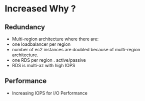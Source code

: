 # Increased Why ?

## Redundancy 

- Multi-region architecture where there are:
- one loadbalancer per region
- number of ec2 instances are doubled because of multi-region architecture.
- one RDS per region . active/passive
- RDS is multi-az with high IOPS
    
## Performance

- Increasing IOPS for I/O Performance